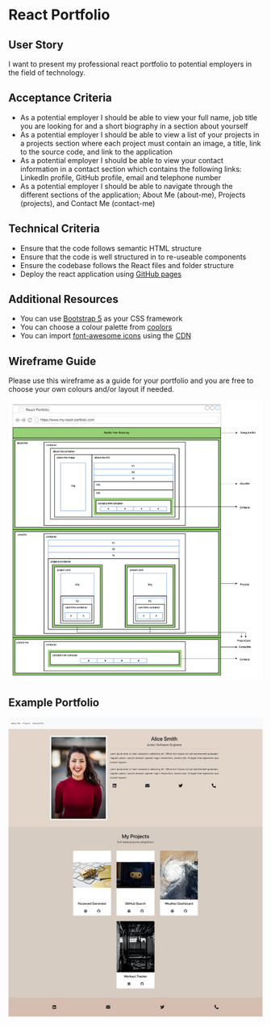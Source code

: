 # React Portfolio

## User Story

I want to present my professional react portfolio to potential employers in the field of technology.

## Acceptance Criteria

- As a potential employer I should be able to view your full name, job title you are looking for and a short biography in a section about yourself
- As a potential employer I should be able to view a list of your projects in a projects section where each project must contain an image, a title, link to the source code, and link to the application
- As a potential employer I should be able to view your contact information in a contact section which contains the following links: LinkedIn profile, GitHub profile, email and telephone number
- As a potential employer I should be able to navigate through the different sections of the application; About Me (about-me), Projects (projects), and Contact Me (contact-me)

## Technical Criteria

- Ensure that the code follows semantic HTML structure
- Ensure that the code is well structured in to re-useable components
- Ensure the codebase follows the React files and folder structure
- Deploy the react application using [GitHub pages](https://github.com/gitname/react-gh-pages)

## Additional Resources

- You can use [Bootstrap 5](https://getbootstrap.com/docs/5.3/getting-started/introduction/) as your CSS framework
- You can choose a colour palette from [coolors](https://coolors.co/)
- You can import [font-awesome icons](https://fontawesome.com/icons) using the [CDN](https://cdnjs.com/libraries/font-awesome)

## Wireframe Guide

Please use this wireframe as a guide for your portfolio and you are free to choose your own colours and/or layout if needed.

![wireframe diagram](./react-portfolio.drawio.png)

## Example Portfolio

![example portfolio](./sample-portfolio.png)
